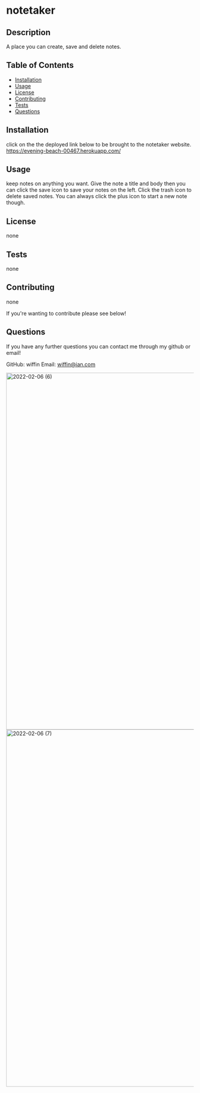 # notetaker

## Description

A place you can create, save and delete notes.

## Table of Contents

* [Installation](#installation)
* [Usage](#usage)
* [License](#license)
* [Contributing](#contributing)
* [Tests](#tests)
* [Questions](#questions)

## Installation

click on the the deployed link below to be brought to the notetaker website.
https://evening-beach-00467.herokuapp.com/

## Usage

keep notes on anything you want. Give the note a title and body then you can click the save icon to save your notes on the left. Click the trash icon to delete saved notes. You can always click the plus icon to start a new note though.

## License

none

## Tests

none

## Contributing

none

If you're wanting to contribute please see below!

## Questions

If you have any further questions you can contact me through my github or email!

GitHub:  wiffin
Email:   wiffin@ian.com

<img width="959" alt="2022-02-06 (6)" src="https://user-images.githubusercontent.com/92942302/152700346-c7dc8778-a856-4d37-8dc5-6122c50bf9fc.png">
<img width="960" alt="2022-02-06 (7)" src="https://user-images.githubusercontent.com/92942302/152700354-26591e45-a01a-408d-9edf-36a6ab6ffaf9.png">
